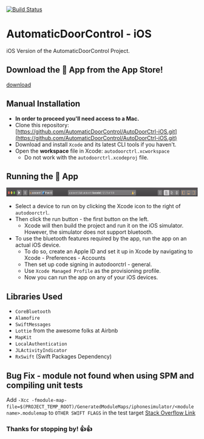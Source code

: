 [![Build Status](https://travis-ci.org/AutomaticDoorControl/AutoDoorCtrl-iOS.svg?branch=master)](https://travis-ci.org/AutomaticDoorControl/AutoDoorCtrl-iOS)

# AutomaticDoorControl - iOS
iOS Version of the AutomaticDoorControl Project.

## Download the :iphone: App from the App Store!
[download](https://apps.apple.com/us/app/automatic-door-control/id1500529300#?platform=iphone)

## Manual Installation
* **In order to proceed you'll need access to a Mac.**
* Clone this repository: [https://github.com/AutomaticDoorControl/AutoDoorCtrl-iOS.git](https://github.com/AutomaticDoorControl/AutoDoorCtrl-iOS.git)
* Download and install `Xcode` and its latest CLI tools if you haven't.
* Open the **workspace** file in Xcode: `autodoorctrl.xcworkspace`
    * Do not work with the `autodoorctrl.xcodeproj` file.
    
## Running the :iphone: App
<p align = "center">
    <img width = "900" height = "23" src = "MiscellaneousFiles/RunningXcodeProject.png">
</p>

* Select a device to run on by clicking the Xcode icon to the right of `autodoorctrl`.
* Then click the run button - the first button on the left.
    * Xcode will then build the project and run it on the iOS simulator. However, the simulator does not support bluetooth.
* To use the bluetooth features required by the app, run the app on an actual iOS device.
    * To do so, create an Apple ID and set it up in Xcode by navigating to Xcode - Preferences - Accounts
    * Then set up code signing in autodoorctrl - general.
    * Use `Xcode Managed Profile` as the provisioning profile.
    * Now you can run the app on any of your iOS devices.


## Libraries Used
* `CoreBluetooth`
* `Alamofire`
* `SwiftMessages` 
* `Lottie` from the awesome folks at Airbnb
* `MapKit`
* `LocalAuthentication`
* `JLActivityIndicator`
* `RxSwift` (Swift Packages Dependency)

## Bug Fix - module not found when using SPM and compiling unit tests
Add `-Xcc -fmodule-map-file=$(PROJECT_TEMP_ROOT)/GeneratedModuleMaps/iphonesimulator/<module name>.modulemap` to `OTHER SWIFT FLAGS` in the test target
[Stack Overflow Link](https://stackoverflow.com/questions/58125428/missing-required-module-xyz-on-unit-tests-when-using-swift-package-manager)

### Thanks for stopping by! :+1::+1:



